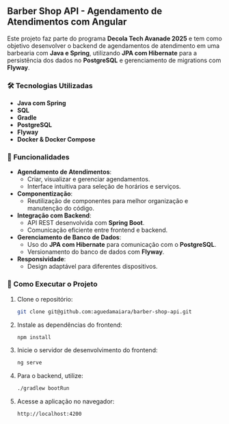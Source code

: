 ## Barber Shop API - Agendamento de Atendimentos com Angular

Este projeto faz parte do programa **Decola Tech Avanade 2025** e tem como objetivo desenvolver o backend de agendamentos de atendimento em uma barbearia com **Java e Spring**, utilizando **JPA com Hibernate** para a persistência dos dados no **PostgreSQL** e gerenciamento de migrations com **Flyway**.

### 🛠️ Tecnologias Utilizadas

- **Java com Spring** 
- **SQL**
- **Gradle**
- **PostgreSQL**
- **Flyway** 
- **Docker & Docker Compose** 

### 🎯 Funcionalidades
- **Agendamento de Atendimentos**:
  - Criar, visualizar e gerenciar agendamentos.
  - Interface intuitiva para seleção de horários e serviços.
- **Componentização**:
  - Reutilização de componentes para melhor organização e manutenção do código.
- **Integração com Backend**:
  - API REST desenvolvida com **Spring Boot**.
  - Comunicação eficiente entre frontend e backend.
- **Gerenciamento de Banco de Dados**:
  - Uso do **JPA com Hibernate** para comunicação com o **PostgreSQL**.
  - Versionamento do banco de dados com **Flyway**.
- **Responsividade**:
  - Design adaptável para diferentes dispositivos.

### 🚀 Como Executar o Projeto
1. Clone o repositório:
   ```bash
   git clone git@github.com:aguedamaiara/barber-shop-api.git
   ```
2. Instale as dependências do frontend:
   ```bash
   npm install
   ```
3. Inicie o servidor de desenvolvimento do frontend:
   ```bash
   ng serve
   ```
4. Para o backend, utilize:
   ```bash
   ./gradlew bootRun
   ```
5. Acesse a aplicação no navegador:
   ```
   http://localhost:4200
   ```


